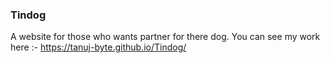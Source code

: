### Tindog
A website for those who wants partner for there dog.
You can see my work here :- https://tanuj-byte.github.io/Tindog/
